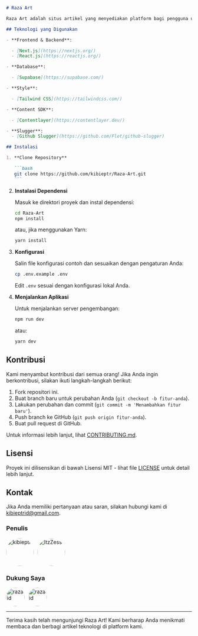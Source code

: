 ````markdown
# Raza Art

Raza Art adalah situs artikel yang menyediakan platform bagi pengguna untuk membaca dan berbagi artikel tentang teknologi pengembang. Tujuan dari Raza Art adalah untuk menghubungkan komunitas pengembang dengan informasi terbaru dan bermanfaat di bidang teknologi.

## Teknologi yang Digunakan

- **Frontend & Backend**:

  - [Next.js](https://nextjs.org/)
  - [React.js](https://reactjs.org/)

- **Database**:

  - [Supabase](https://supabase.com/)

- **Style**:

  - [Tailwind CSS](https://tailwindcss.com/)

- **Content SDK**:

  - [Contentlayer](https://contentlayer.dev/)

- **Slugger**:
  - [Github Slugger](https://github.com/Flet/github-slugger)

## Instalasi

1. **Clone Repository**

   ```bash
   git clone https://github.com/kibieptr/Raza-Art.git
   ```
````

2. **Instalasi Dependensi**

   Masuk ke direktori proyek dan instal dependensi:

   ```bash
   cd Raza-Art
   npm install
   ```

   atau, jika menggunakan Yarn:

   ```bash
   yarn install
   ```

3. **Konfigurasi**

   Salin file konfigurasi contoh dan sesuaikan dengan pengaturan Anda:

   ```bash
   cp .env.example .env
   ```

   Edit `.env` sesuai dengan konfigurasi lokal Anda.

4. **Menjalankan Aplikasi**

   Untuk menjalankan server pengembangan:

   ```bash
   npm run dev
   ```

   atau:

   ```bash
   yarn dev
   ```

## Kontribusi

Kami menyambut kontribusi dari semua orang! Jika Anda ingin berkontribusi, silakan ikuti langkah-langkah berikut:

1. Fork repositori ini.
2. Buat branch baru untuk perubahan Anda (`git checkout -b fitur-anda`).
3. Lakukan perubahan dan commit (`git commit -m 'Menambahkan fitur baru'`).
4. Push branch ke GitHub (`git push origin fitur-anda`).
5. Buat pull request di GitHub.

Untuk informasi lebih lanjut, lihat [CONTRIBUTING.md](CONTRIBUTING.md).

## Lisensi

Proyek ini dilisensikan di bawah Lisensi MIT - lihat file [LICENSE](LICENSE) untuk detail lebih lanjut.

## Kontak

Jika Anda memiliki pertanyaan atau saran, silakan hubungi kami di [kibieptrid@gmail.com](mailto:kibieptrid@gmail.com).

### Penulis

<div style="display: flex; align-items: center;">
  <a href="https://github.com/kibieptr" style="margin-right: 10px;">
    <img src="https://github.com/kibieptr.png?size=75" alt="kibieptr" style="border-radius: 50%; width: 75px; height: 75px;">
  </a>
  <a href="https://github.com/ItzZess">
    <img src="https://github.com/ItzZess.png?size=75" alt="ItzZess" style="border-radius: 50%; width: 75px; height: 75px;">
  </a>
</div>

### Dukung Saya

<p style="display: flex; gap: 10px;">
  <a href="https://saweria.co/razaid">
    <img src="https://telegra.ph/file/3b2fb8ed33eb4b94b06f0.png" height="50" width="50" alt="razaid" style="display: block; border-radius: 50%;">
  </a>
  <a href="https://trakteer.id/razaid">
    <img src="https://trakteer-assets.sgp1.digitaloceanspaces.com/images/mix/trakteer-icon-thumbnail.png?date=18-11-2023" height="50" width="50" alt="razaid" style="display: block; border-radius: 50%;">
  </a>
</p>

---

Terima kasih telah mengunjungi Raza Art! Kami berharap Anda menikmati membaca dan berbagi artikel teknologi di platform kami.
